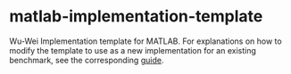 # matlab-implementation-template

Wu-Wei Implementation template for MATLAB. For explanations on how to modify the template to use as a new implementation for an existing benchmark, see the corresponding [guide](https://github.com/Sable/wu-wei-handbook/blob/master/create-new-implementation.md#create-a-new-language-implementation-for-an-existing-benchmark).
